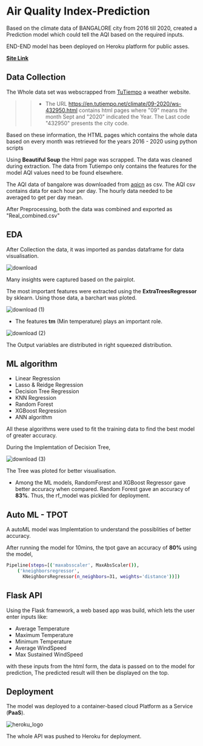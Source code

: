 
# Air Quality Index-Prediction

Based on the climate data of BANGALORE city from 2016 till 2020, created a Prediction model which could tell the AQI based on the required inputs.


END-END model has been deployed on Heroku platform for public asses.

**[Site Link](https://airqualityindex9.herokuapp.com/)**


## Data Collection

The Whole data set was webscrapped from [TuTiempo](https://en.tutiempo.net/) a weather website.


>> * The URL https://en.tutiempo.net/climate/09-2020/ws-432950.html contains html pages where "09" means the month Sept and "2020" indicated the Year. The Last code "432950" presents the city code.

Based on these information, the HTML pages which contains the whole data based on every month was retrieved for the years 2016 - 2020 using python scripts

Using **Beautiful Soup** the Html page was scrapped. The data was cleaned during extraction. The data from Tutiempo only contains the features for the model AQI values need to be found elsewhere.

The AQI data of bangalore was downloaded from [aqicn](https://aqicn.org/data-platform/register/) as csv. The AQI csv contains data for each hour per day. The hourly data needed to be averaged to get per day mean.

After Preprocessing, both the data was combined and exported as "Real_combined.csv"

## EDA

After Collection the data, it was imported as pandas dataframe for data visualisation.

![download](https://user-images.githubusercontent.com/94764266/148679682-b6a55a9f-387a-4469-8547-72dece0c75b6.png)
 
Many insights were captured based on the pairplot.

The most important features were extracted using the **ExtraTreesRegressor** by sklearn. Using those data, a barchart was ploted.

![download (1)](https://user-images.githubusercontent.com/94764266/148679815-83a8dc7e-206e-4352-893a-18fc48c60b76.png)

* The features **tm** (Min temperature) plays an important role.


![download (2)](https://user-images.githubusercontent.com/94764266/148679886-fbea4c0e-d7f3-411a-8e63-2b32dd4732fc.png)

The Output variables are distributed in right squeezed distribution.


## ML algorithm 
* Linear Regression
* Lasso & Reidge Regression
* Decision Tree Regression
* KNN Regression
* Random Forest
* XGBoost Regression
* ANN algorithm

All these algorithms were used to fit the training data to find the best model of greater accuracy.

During the Implemtation of Decision Tree, 

![download (3)](https://user-images.githubusercontent.com/94764266/148680090-cde7d520-d9ab-4503-8f2e-cff73c1286fb.png)

The Tree was ploted for better visualisation.

* Among the ML models, RandomForest and XGBoost Regressor gave better accuracy when compared.
Random Forest gave an accuracy of **83%**. Thus, the rf_model was pickled for deployment.

## Auto ML - TPOT

A autoML model was Implemtation to understand the possiblities of better accuracy.

After running the model for 10mins, the tpot gave an accuracy of **80%** using the model, 


```bash
Pipeline(steps=[('maxabsscaler', MaxAbsScaler()),
    ('kneighborsregressor',
      KNeighborsRegressor(n_neighbors=31, weights='distance'))])
```

## Flask API

Using the Flask framework, a web based app was build, which lets the user enter inputs like:
* Average Temperature 
* Maximum Temperature
* Minimum Temperature
* Average WindSpeed
* Max Sustained WindSpeed

with these inputs from the html form, the data is passed on to the model for prediction,
The predicted result will then be displayed on the top.

## Deployment

The model was deployed to a container-based cloud Platform as a Service (**PaaS**).

![heroku_logo](https://user-images.githubusercontent.com/94764266/148681433-085df2ca-a855-4dd1-a659-8315b7c02829.png)

The whole API was pushed to Heroku for deployment.